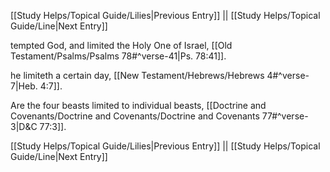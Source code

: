 [[Study Helps/Topical Guide/Lilies|Previous Entry]]  ||  [[Study Helps/Topical Guide/Line|Next Entry]]

 tempted God, and limited the Holy One of Israel, [[Old Testament/Psalms/Psalms 78#^verse-41|Ps. 78:41]].

 he limiteth a certain day, [[New Testament/Hebrews/Hebrews 4#^verse-7|Heb. 4:7]].

 Are the four beasts limited to individual beasts, [[Doctrine and Covenants/Doctrine and Covenants/Doctrine and Covenants 77#^verse-3|D&C 77:3]].

[[Study Helps/Topical Guide/Lilies|Previous Entry]]  ||  [[Study Helps/Topical Guide/Line|Next Entry]]